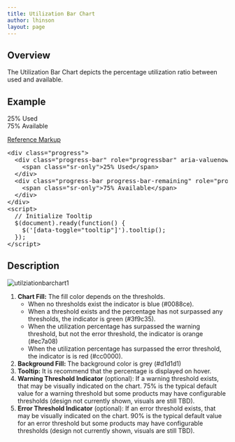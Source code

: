 ```yaml
---
title: Utilization Bar Chart
author: lhinson
layout: page
---
```

<h2>Overview</h2>
<p>The Utilization Bar Chart depicts the percentage utilization ratio between used and available.

<h2>Example</h2>
<div class="row">
  <div class="col-xs-8 col-sm-6 col-md-6">
    <div class="progress">
      <div class="progress-bar" role="progressbar" aria-valuenow="25" aria-valuemin="0" aria-valuemax="100" style="width: 25%;" data-toggle="tooltip" title="25% Used">
        <span class="sr-only">25% Used</span>
      </div>
      <div class="progress-bar progress-bar-remaining" role="progressbar" aria-valuenow="75" aria-valuemin="0" aria-valuemax="100" style="width: 75%;" data-toggle="tooltip" title="75% Available">
        <span class="sr-only">75% Available</span>
      </div>
    </div>
  </div>
</div>
<script>
  // Initialize Tooltip
  jQuery(document).ready(function() {
    jQuery('[data-toggle="tooltip"]').tooltip();
  });
</script>
<p class="reference-markup"><a class="collapse-toggle collapsed" data-toggle="collapse" aria-expanded="false" aria-controls="utilizatoin-bar-chart-markup" href="#utilizatoin-bar-chart-markup">Reference Markup</a></p>
<div class="collapse" id="utilizatoin-bar-chart-markup">
  <pre class="prettyprint">
&lt;div class="progress"&gt;
  &lt;div class="progress-bar" role="progressbar" aria-valuenow="25" aria-valuemin="0" aria-valuemax="100" style="width: 25%;" data-toggle="tooltip" title="25% Used"&gt;
    &lt;span class="sr-only"&gt;25% Used&lt;/span&gt;
  &lt;/div&gt;
  &lt;div class="progress-bar progress-bar-remaining" role="progressbar" aria-valuenow="75" aria-valuemin="0" aria-valuemax="100" style="width: 75%;" data-toggle="tooltip" title="75% Available"&gt;
    &lt;span class="sr-only"&gt;75% Available&lt;/span&gt;
  &lt;/div&gt;
&lt;/div&gt;
&lt;script&gt;
  // Initialize Tooltip
  $(document).ready(function() {
    $('[data-toggle="tooltip"]').tooltip();
  });
&lt;/script&gt;</pre>
</div>

<h2>Description</h2>
<div class="row">
<div class="col-md-6">
<p><img src="{{site.baseurl}}assets/img/utilziationbarchart1.png" alt="utilziationbarchart1"/></p>
</div>

<div class="col-md-6">
<ol>
<li><b>Chart Fill:</b> The fill color depends on the thresholds.
<ul>
<li>When no thresholds exist the indicator is blue (#0088ce).</li>
<li>When a threshold exists and the percentage has not surpassed any thresholds, the indicator is green (#3f9c35).</li>
<li>When the utilization percentage has surpassed the warning threshold, but not the error threshold, the indicator is orange (#ec7a08)</li>
<li>When the utilization percentage has surpassed the error threshold, the indicator is is red (#cc0000).</li>
</ul>
<li><b>Background Fill:</b> The background color is grey (#d1d1d1)</li>
</li>
<li><b>Tooltip:</b> It is recommend that the percentage is displayed on hover.</li>
<li><b>Warning Threshold Indicator</b> (optional):  If a warning threshold exists, that may be visually indicated on the chart. 75% is the typical default value for a warning threshold but some products may have configurable thresholds (design not currently shown, visuals are still TBD).</li>
<li><b>Error Threshold Indicator</b> (optional): If an error threshold exists, that may be visually indicated on the chart. 90% is the typical default value for an error threshold but some products may have configurable thresholds (design not currently shown, visuals are still TBD).</li>
</ol>
  </div>
</div>
